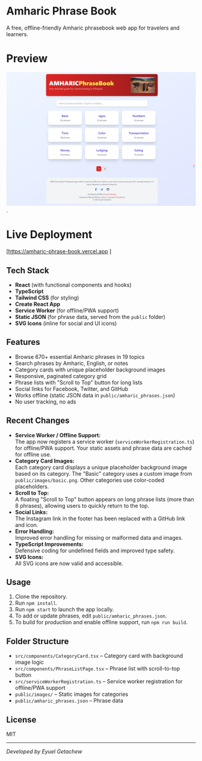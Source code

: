 # Amharic Phrase Book

A free, offline-friendly Amharic phrasebook web app for travelers and learners.

# Preview
![Preview Screenshot 1](/public/images/screenshot-amharicphrasebook-webapp.png).

# Live Deployment
[https://amharic-phrase-book.vercel.app
]

## Tech Stack

- **React** (with functional components and hooks)
- **TypeScript**
- **Tailwind CSS** (for styling)
- **Create React App**
- **Service Worker** (for offline/PWA support)
- **Static JSON** (for phrase data, served from the `public` folder)
- **SVG Icons** (inline for social and UI icons)

## Features

- Browse 670+ essential Amharic phrases in 19 topics
- Search phrases by Amharic, English, or notes
- Category cards with unique placeholder background images
- Responsive, paginated category grid
- Phrase lists with "Scroll to Top" button for long lists
- Social links for Facebook, Twitter, and GitHub
- Works offline (static JSON data in `public/amharic_phrases.json`)
- No user tracking, no ads

## Recent Changes

- **Service Worker / Offline Support:**  
  The app now registers a service worker (`serviceWorkerRegistration.ts`) for offline/PWA support. Your static assets and phrase data are cached for offline use.
- **Category Card Images:**  
  Each category card displays a unique placeholder background image based on its category. The "Basic" category uses a custom image from `public/images/basic.png`. Other categories use color-coded placeholders.
- **Scroll to Top:**  
  A floating "Scroll to Top" button appears on long phrase lists (more than 8 phrases), allowing users to quickly return to the top.
- **Social Links:**  
  The Instagram link in the footer has been replaced with a GitHub link and icon.
- **Error Handling:**  
  Improved error handling for missing or malformed data and images.
- **TypeScript Improvements:**  
  Defensive coding for undefined fields and improved type safety.
- **SVG Icons:**  
  All SVG icons are now valid and accessible.

## Usage

1. Clone the repository.
2. Run `npm install`.
3. Run `npm start` to launch the app locally.
4. To add or update phrases, edit `public/amharic_phrases.json`.
5. To build for production and enable offline support, run `npm run build`.

## Folder Structure

- `src/components/CategoryCard.tsx` – Category card with background image logic
- `src/components/PhraseListPage.tsx` – Phrase list with scroll-to-top button
- `src/serviceWorkerRegistration.ts` – Service worker registration for offline/PWA support
- `public/images/` – Static images for categories
- `public/amharic_phrases.json` – Phrase data

## License

MIT

---

*Developed by Eyuel Getachew*